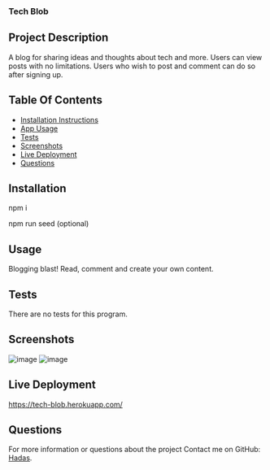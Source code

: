 ### Tech Blob

## Project Description

A blog for sharing ideas and thoughts about tech and more.
Users can view posts with no limitations.
Users who wish to post and comment can do so after signing up.

## Table Of Contents

- [Installation Instructions](#installation)
- [App Usage](#usage)
- [Tests](#tests)
- [Screenshots](#screenshots)
- [Live Deployment](#live)
- [Questions](#questions)

## Installation

npm i

npm run seed (optional)

## Usage
Blogging blast! Read, comment and create your own content. 

## Tests

There are no tests for this program.

## Screenshots
![image](https://user-images.githubusercontent.com/80355222/161120675-5d710857-5340-45f6-a3c0-d043f2d09779.png)
![image](https://user-images.githubusercontent.com/80355222/161120927-64d0e2b1-4e97-4398-9eb1-0ee7a983a823.png)


## Live Deployment
https://tech-blob.herokuapp.com/

## Questions

For more information or questions about the project
Contact me on GitHub: [Hadas](https://github.com/hadasss/).
